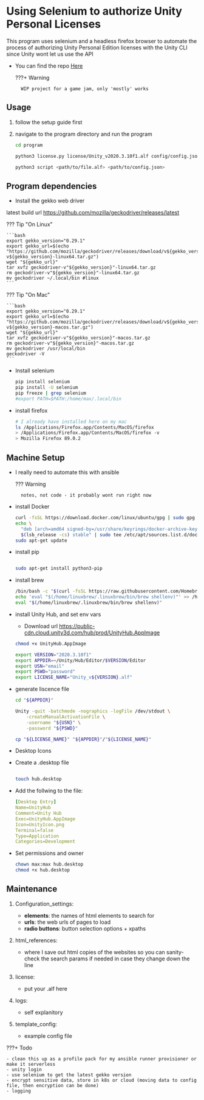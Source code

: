 # Using Selenium to authorize Unity Personal Licenses

This program uses selenium and a headless firefox browser to automate the process of authorizing Unity Personal Edition licenses with the Unity CLI since Unity wont let us use the API

- You can find the repo [Here](https://github.com/cloudymax/unity-self-auth)

    ???+ Warning 

        WIP project for a game jam, only 'mostly' works




## Usage

1. follow the setup guide first

2. navigate to the program directory and run the program 

    ```bash
    cd program

    python3 license.py license/Unity_v2020.3.10f1.alf config/config.json

    python3 script <path/to/file.alf> <path/to/config.json>
    ```

## Program dependencies

- Install the gekko web driver

latest build url <a>https://github.com/mozilla/geckodriver/releases/latest</a>

??? Tip "On Linux"

    ```bash
    export gekko_version="0.29.1"
    export gekko_url=$(echo "https://github.com/mozilla/geckodriver/releases/download/v${gekko_version}/geckodriver-v${gekko_version}-linux64.tar.gz")
    wget "${gekko_url}"
    tar xvfz geckodriver-v"${gekko_version}"-linux64.tar.gz
    rm geckodriver-v"${gekko_version}"-linux64.tar.gz
    mv geckodriver ~/.local/bin #linux
    ```

??? Tip "On Mac"

    ```bash
    export gekko_version="0.29.1"
    export gekko_url=$(echo "https://github.com/mozilla/geckodriver/releases/download/v${gekko_version}/geckodriver-v${gekko_version}-macos.tar.gz")
    wget "${gekko_url}"
    tar xvfz geckodriver-v"${gekko_version}"-macos.tar.gz
    rm geckodriver-v"${gekko_version}"-macos.tar.gz
    mv geckodriver /usr/local/bin
    geckodriver -V
    ```

- Install selenium

    ```bash
    pip install selenium
    pip install -U selenium
    pip freeze | grep selenium
    #export PATH=$PATH:/home/max/.local/bin
    ```

- install firefox

    ```bash
    # I already have installed here on my mac
    ls /Applications/Firefox.app/Contents/MacOS/firefox
    > /Applications/Firefox.app/Contents/MacOS/firefox -v
    > Mozilla Firefox 89.0.2
    ```

## Machine Setup

- I really need to automate this with ansible

    ??? Warning
    
        notes, not code - it probably wont run right now

- install Docker

    ```zsh
    curl -fsSL https://download.docker.com/linux/ubuntu/gpg | sudo gpg --dearmor -o /usr/share/keyrings/docker-archive-keyring.gpg
    echo \
      "deb [arch=amd64 signed-by=/usr/share/keyrings/docker-archive-keyring.gpg] https://download.docker.com/linux/ubuntu \
      $(lsb_release -cs) stable" | sudo tee /etc/apt/sources.list.d/docker.list > /dev/null
    sudo apt-get update
    ```

- install pip

    ```zsh

    sudo apt-get install python3-pip

    ```

- install brew

    ```zsh
    /bin/bash -c "$(curl -fsSL https://raw.githubusercontent.com/Homebrew/install/HEAD/install.sh)"
    echo 'eval "$(/home/linuxbrew/.linuxbrew/bin/brew shellenv)"' >> /home/max/.profile
    eval "$(/home/linuxbrew/.linuxbrew/bin/brew shellenv)"
    ```

- install Unity Hub, and set env vars

    - Download url <a>https://public-cdn.cloud.unity3d.com/hub/prod/UnityHub.AppImage</a>

    ```zsh
    chmod +x UnityHub.AppImage

    export VERSION="2020.3.10f1"
    export APPDIR=~/Unity/Hub/Editor/$VERSION/Editor
    export USN="email"
    export PSWD="password"
    export LICENSE_NAME="Unity_v${VERSION}.alf"
    ```


- generate liscence file

    ```zsh
    cd "${APPDIR}"

    Unity -quit -batchmode -nographics -logFile /dev/stdout \
        -createManualActivationFile \
        -username "${USN}" \
        -password "${PSWD}"

    cp "${LICENSE_NAME}" "${APPDIR}"/"${LICENSE_NAME}"
    ```


- Desktop Icons

- Create a .desktop file

    ```zsh
    
    touch hub.desktop
    
    ```

- Add the follwing to the file:

    ```yaml
    [Desktop Entry]
    Name=UnityHub
    Comment=Unity Hub
    Exec=UnityHub.AppImage
    Icon=UnityIcon.png
    Terminal=false
    Type=Application
    Categories=Development
    ```

- Set permissions and owner

    ```zsh
    chown max:max hub.desktop
    chmod +x hub.desktop
    ```

## Maintenance

1. Configuration_settings:

    - <b>elements</b>: the names of html elements to search for
    - <b>urls</b>: the web urls of pages to load
    - <b>radio buttons</b>: button selection options + xpaths

2. html_references:

    - where I save out html copies of the websites so you can sanity-check the search params if needed in case they change down the line

3. license:

    - put your .alf here

4. logs:

    - self explanitory

5. template_config:

    - example config file

???+ Todo

    - clean this up as a profile pack for my ansible runner provisioner or make it serverless
    - unity login
    - use selenium to get the latest gekko version
    - encrypt sensitive data, store in k8s or cloud (moving data to config file, then encryption can be done)
    - logging